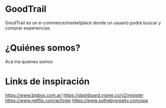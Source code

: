 # GoodTrail
GoodTrail es un e-commerce/marketplace donde un usuario podrá buscar y comprar experiencias.

# ¿Quiénes somos? 
Aca iria quienes somos 

# Links de inspiración 
https://www.bigbox.com.ar/
https://dashboard.visme.co/v2/register
https://www.netflix.com/ar/login
https://www.sothebysrealty.com/spa